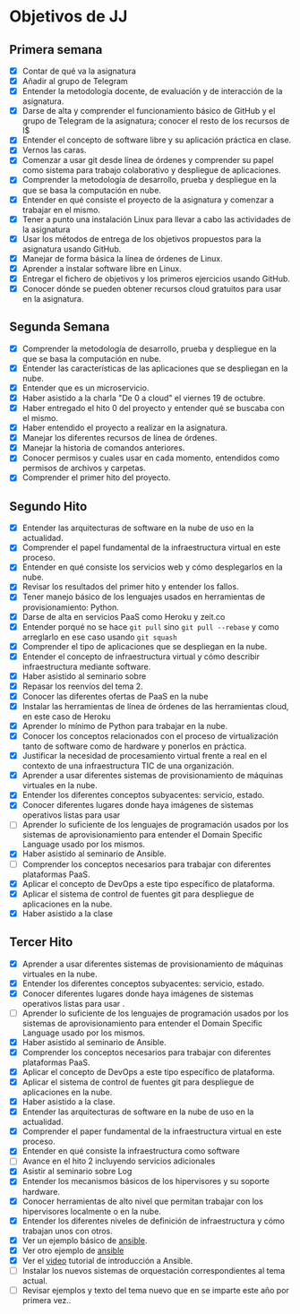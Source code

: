 # Objetivos de JJ

## Primera semana

- [x] Contar de qué va la asignatura
- [x] Añadir al grupo de Telegram
- [x] Entender la metodología docente, de evaluación y de interacción de la asignatura.
- [x] Darse de alta y comprender el funcionamiento básico de GitHub y el grupo de Telegram de la asignatura; conocer el resto de los recursos de l$
- [x] Entender el concepto de software libre y su aplicación práctica en clase. 
- [x] Vernos las caras. 
- [x] Comenzar a usar git desde línea de órdenes y comprender su papel como sistema para trabajo colaborativo y despliegue de aplicaciones.
- [x] Comprender la metodología de desarrollo, prueba y despliegue en la que se basa la computación en nube. 
- [x] Entender en qué consiste el proyecto de la asignatura y comenzar a trabajar en el mismo. 
- [x] Tener a punto una instalación Linux para llevar a cabo las actividades de la asignatura 
- [x] Usar los métodos de entrega de los objetivos propuestos para la asignatura usando GitHub.
- [x] Manejar de forma básica la línea de órdenes de Linux.
- [x] Aprender a instalar software libre en Linux. 
- [x] Entregar el fichero de objetivos y los primeros ejercicios usando GitHub.
- [x] Conocer dónde se pueden obtener recursos cloud gratuitos para usar en la asignatura.

## Segunda Semana

- [x] Comprender la metodología de desarrollo, prueba y despliegue en la que se basa la computación en nube.
- [x] Entender las características de las aplicaciones que se despliegan en la nube.
- [x] Entender que es un microservicio.
- [x] Haber asistido a la charla "De 0 a cloud" el viernes 19 de octubre.
- [x] Haber entregado el hito 0 del proyecto y entender qué se buscaba con el mismo.
- [x] Haber entendido el proyecto a realizar en la asignatura.
- [x] Manejar los diferentes recursos de línea de órdenes.
- [x] Manejar la historia de comandos anteriores.
- [x] Conocer permisos y cuales usar en cada momento, entendidos como permisos de archivos y carpetas.
- [x] Comprender el primer hito del proyecto.

## Segundo Hito

- [x] Entender las arquitecturas de software en la nube de uso en la actualidad.
- [x] Comprender el papel fundamental de la infraestructura virtual en este proceso.
- [x] Entender en qué consiste los servicios web y cómo desplegarlos en la nube.
- [x] Revisar los resultados del primer hito y entender los fallos.
- [x] Tener manejo básico de los lenguajes usados en herramientas de provisionamiento: Python.
- [x] Darse de alta en servicios PaaS como Heroku y zeit.co 
- [x] Entender porqué no se hace `git pull` sino `git pull --rebase` y como arreglarlo en ese caso usando `git squash` 
- [x] Comprender el tipo de aplicaciones que se despliegan en la nube.
- [x] Entender el concepto de infraestructura virtual y cómo describir infraestructura mediante software.
- [x] Haber asistido al seminario sobre 
- [x] Repasar los reenvíos del tema 2.
- [x] Conocer las diferentes ofertas de PaaS en la nube 
- [x] Instalar las herramientas de línea de órdenes de las herramientas cloud, en este caso de Heroku 
- [x] Aprender lo mínimo de Python para trabajar en la nube.
- [x] Conocer los conceptos relacionados con el proceso de virtualización tanto de software como de hardware y ponerlos en práctica.
- [x] Justificar la necesidad de procesamiento virtual frente a real en el contexto de una infraestructura TIC de una organización.
- [x] Aprender a usar diferentes sistemas de provisionamiento de máquinas virtuales en la nube.
- [x] Entender los diferentes conceptos subyacentes: servicio, estado.
- [x] Conocer diferentes lugares donde haya imágenes de sistemas operativos listas para usar 
- [ ] Aprender lo suficiente de los lenguajes de programación usados por los sistemas de aprovisionamiento para entender el Domain Specific Language usado por los mismos.
- [x] Haber asistido al seminario de Ansible.
- [ ] Comprender los conceptos necesarios para trabajar con diferentes plataformas PaaS.
- [x] Aplicar el concepto de DevOps a este tipo específico de plataforma.
- [x] Aplicar el sistema de control de fuentes git para despliegue de aplicaciones en la nube.
- [x] Haber asistido a la clase 

## Tercer Hito


- [x] Aprender a usar diferentes sistemas de provisionamiento de máquinas virtuales en la nube.
- [x] Entender los diferentes conceptos subyacentes: servicio, estado.
- [x] Conocer diferentes lugares donde haya imágenes de sistemas operativos listas para usar .
- [ ] Aprender lo suficiente de los lenguajes de programación usados por los sistemas de aprovisionamiento para entender el Domain Specific Language usado por los mismos.
- [x] Haber asistido al seminario de Ansible.
- [x] Comprender los conceptos necesarios para trabajar con diferentes plataformas PaaS.
- [x] Aplicar el concepto de DevOps a este tipo específico de plataforma.
- [x] Aplicar el sistema de control de fuentes git para despliegue de aplicaciones en la nube.
- [x] Haber asistido a la clase.
- [x] Entender las arquitecturas de software en la nube de uso en la actualidad.
- [x] Comprender el paper fundamental de la infraestructura virtual en este proceso.
- [x] Entender en qué consiste la infraestructura como software
- [ ] Avance en el hito 2 incluyendo servicios adicionales
- [x] Asistir al seminario sobre Log
- [x] Entender los mecanismos básicos de los hipervisores y su soporte hardware.
- [x] Conocer herramientas de alto nivel que permitan trabajar con los hipervisores localmente o en la nube.
- [x] Entender los diferentes niveles de definición de infraestructura y cómo trabajan unos con otros.
- [x] Ver un ejemplo básico de [ansible](https://github.com/JJ/devops-days/blob/master/stuff/git.playbook.yml).
- [x] Ver otro ejemplo de [ansible](https://github.com/JJ/platzi-docker-vm/blob/master/provision/playbook.yml)
- [x] Ver el [video](https://www.youtube.com/watch?v=gFd9aj78_SM) tutorial de introducción a Ansible.
- [ ] Instalar los nuevos sistemas de orquestación correspondientes al tema actual.
- [ ] Revisar ejemplos y texto del tema nuevo que en se imparte este año por primera vez..